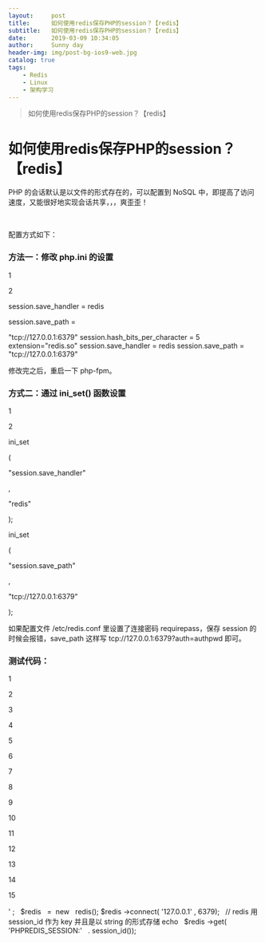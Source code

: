 ```yaml
---
layout:     post
title:      如何使用redis保存PHP的session？【redis】
subtitle:   如何使用redis保存PHP的session？【redis】
date:       2019-03-09 10:34:05
author:     Sunny day
header-img: img/post-bg-ios9-web.jpg
catalog: true
tags:
    - Redis
    - Linux
    - 架构学习
---
```


>如何使用redis保存PHP的session？【redis】

# 如何使用redis保存PHP的session？【redis】


PHP 的会话默认是以文件的形式存在的，可以配置到 NoSQL 中，即提高了访问速度，又能很好地实现会话共享，，，爽歪歪！ 

 

配置方式如下：

### 方法一：修改 php.ini 的设置

1

2

session.save_handler = redis

session.save_path = 

"tcp://127.0.0.1:6379" 
session.hash_bits_per_character = 5 extension="redis.so" session.save_handler = redis session.save_path = "tcp://127.0.0.1:6379"

修改完之后，重启一下 php-fpm。

### 方式二：通过 ini_set() 函数设置

1

2

ini_set

(

"session.save_handler"

, 

"redis"

);

ini_set

(

"session.save_path"

, 

"tcp://127.0.0.1:6379"

);

如果配置文件 /etc/redis.conf 里设置了连接密码 requirepass，保存 session 的时候会报错，save_path 这样写 tcp://127.0.0.1:6379?auth=authpwd 即可。

### 测试代码：

1

2

3

4

5

6

7

8

9

10

11

12

13

14

15

<?php

// 如果未修改php.ini下面两行注释去掉

// ini_set('session.save_handler', 'redis');

// ini_set('session.save_path', 'tcp://127.0.0.1:6379');

 

session_start();

$_SESSION

[

'sessionid'

] = 

'this is session content!'

;

echo
 

$_SESSION

[

'sessionid'

];

echo
 

'<br/>'

;

 

$redis
 

= 

new
 

redis();

$redis

->connect(

'127.0.0.1'

, 6379);

 

// redis 用 session_id 作为 key 并且是以 string 的形式存储

echo
 

$redis

->get(

'PHPREDIS_SESSION:'
 

. session_id());
